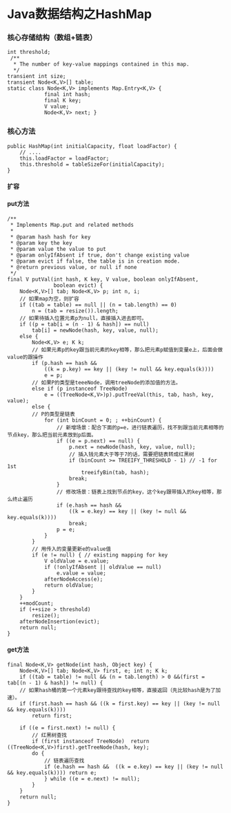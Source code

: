 # Java数据结构之HashMap
### 核心存储结构（数组+链表）


    int threshold;
     /**
      * The number of key-value mappings contained in this map.
      */
    transient int size;
    transient Node<K,V>[] table;
    static class Node<K,V> implements Map.Entry<K,V> {
                final int hash;
                final K key;
                V value;
                Node<K,V> next; }
    
### 核心方法
    public HashMap(int initialCapacity, float loadFactor) {
        // ....
        this.loadFactor = loadFactor;
        this.threshold = tableSizeFor(initialCapacity);
    }
#### 扩容

#### put方法
    /**
     * Implements Map.put and related methods
     *
     * @param hash hash for key
     * @param key the key
     * @param value the value to put
     * @param onlyIfAbsent if true, don't change existing value
     * @param evict if false, the table is in creation mode.
     * @return previous value, or null if none
     */
    final V putVal(int hash, K key, V value, boolean onlyIfAbsent,
                   boolean evict) {
        Node<K,V>[] tab; Node<K,V> p; int n, i;
        // 如果map为空，则扩容
        if ((tab = table) == null || (n = tab.length) == 0)
            n = (tab = resize()).length;
        // 如果待插入位置元素p为null，直接插入进去即可。
        if ((p = tab[i = (n - 1) & hash]) == null)
            tab[i] = newNode(hash, key, value, null);
        else {
            Node<K,V> e; K k;
            // 如果元素p的key跟当前元素的key相等，那么把元素p赋值到变量e上，后面会做value的跟操作
            if (p.hash == hash &&
                ((k = p.key) == key || (key != null && key.equals(k))))
                e = p;
            // 如果P的类型是teeeNode，调用treeNode的添加值的方法。
            else if (p instanceof TreeNode)
                e = ((TreeNode<K,V>)p).putTreeVal(this, tab, hash, key, value);
            else {
            // P的类型是链表
                for (int binCount = 0; ; ++binCount) {
	                // 新增场景：配合下面的p=e，进行链表遍历，找不到跟当前元素相等的节点key，那么把当前元素放到p后面。
                    if ((e = p.next) == null) {
                        p.next = newNode(hash, key, value, null);
                        // 插入钱元素大于等于7的话，需要把链表转成红黑树
                        if (binCount >= TREEIFY_THRESHOLD - 1) // -1 for 1st
                            treeifyBin(tab, hash);
                        break;
                    }
                    // 修改场景：链表上找到节点的key，这个key跟带插入的key相等，那么终止遍历
                    if (e.hash == hash &&
                        ((k = e.key) == key || (key != null && key.equals(k))))
                        break;
                    p = e;
                }
            }
            // 用传入的变量更新e的value值
            if (e != null) { // existing mapping for key
                V oldValue = e.value;
                if (!onlyIfAbsent || oldValue == null)
                    e.value = value;
                afterNodeAccess(e);
                return oldValue;
            }
        }
        ++modCount;
        if (++size > threshold)
            resize();
        afterNodeInsertion(evict);
        return null;
    }

#### get方法
	final Node<K,V> getNode(int hash, Object key) {  
        Node<K,V>[] tab; Node<K,V> first, e; int n; K k;  
		if ((tab = table) != null && (n = tab.length) > 0 &&(first = tab[(n - 1) & hash]) != null) {  
		// 如果hash桶的第一个元素key跟待查找的key相等，直接返回（先比较hash是为了加速）。
        if (first.hash == hash && ((k = first.key) == key || (key != null && key.equals(k))))  
            return first;  
        
		if ((e = first.next) != null) {  
			// 红黑树查找
			if (first instanceof TreeNode)  return ((TreeNode<K,V>)first).getTreeNode(hash, key);  
			do {  
				// 链表遍历查找
				if (e.hash == hash &&  ((k = e.key) == key || (key != null && key.equals(k)))) return e;  
				} while ((e = e.next) != null);  
			}  
		}  
		return null;  
	}

    


